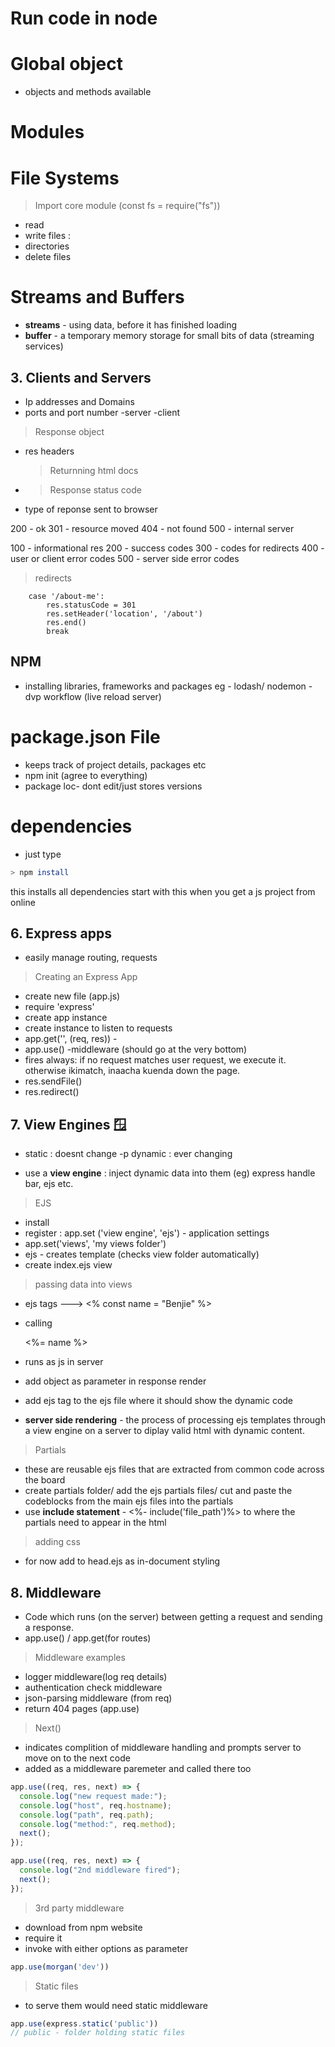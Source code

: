 # Run code in node

# Global object

- objects and methods available

# Modules

# File Systems

> Import core module (const fs = require("fs"))

- read
- write files :
- directories
- delete files

# Streams and Buffers

- **streams** - using data, before it has finished loading
- **buffer** - a temporary memory storage for small bits of data (streaming services)

## **3. Clients and Servers**

- Ip addresses and Domains
- ports and port number
  -server
  -client

> Response object

- res headers
  > Returnning html docs
- > Response status code
- type of reponse sent to browser

200 - ok
301 - resource moved
404 - not found
500 - internal server

100 - informational res
200 - success codes
300 - codes for redirects
400 - user or client error codes
500 - server side error codes

> redirects

        case '/about-me':
            res.statusCode = 301
            res.setHeader('location', '/about')
            res.end()
            break

## NPM

- installing libraries, frameworks and packages
  eg - lodash/ nodemon - dvp workflow (live reload server)

# package.json File

- keeps track of project details, packages etc
- npm init (agree to everything)
- package loc- dont edit/just stores versions

# dependencies

- just type

```bash
> npm install
```

this installs all dependencies
start with this when you get a js project from online

## 6. Express apps

- easily manage routing, requests

> Creating an Express App

- create new file (app.js)
- require 'express'
- create app instance
- create instance to listen to requests
- app.get('<root>', (req, res)) -
- app.use() -middleware (should go at the very bottom)
- fires always: if no request matches user request, we execute it. otherwise ikimatch, inaacha kuenda down the page.
- res.sendFile()
- res.redirect()

## 7. View Engines 🪟

- static : doesnt change
  -p dynamic : ever changing

- use a **view engine** : inject dynamic data into them (eg) express handle bar, ejs etc.

> EJS

- install
- register : app.set ('view engine', 'ejs') - application settings
- app.set('views', 'my views folder')
- ejs - creates template (checks view folder automatically)
- create index.ejs view

> passing data into views

- ejs tags ---> <% const name = "Benjie" %>
- calling <p><%= name %></p>
- runs as js in server

- add object as parameter in response render
- add ejs tag to the ejs file where it should show the dynamic code
- **server side rendering** - the process of processing ejs templates through a view engine on a server to diplay valid html with dynamic content.

> Partials

- these are reusable ejs files that are extracted from common code across the board
- create partials folder/ add the ejs partials files/ cut and paste the codeblocks from the main ejs files into the
  partials
- use **include statement** - <%- include('file_path')%> to where the partials need to appear in the html

> adding css

- for now add to head.ejs as in-document styling

## 8. Middleware

- Code which runs (on the server) between getting a request and sending a response.
- app.use() / app.get(for routes)

> Middleware examples
- logger middleware(log req details)
- authentication check middleware
- json-parsing middleware (from req)
- return 404 pages (app.use)

> Next()
- indicates complition of middleware handling and prompts
server to move on to the next code
- added as a middleware paremeter and called there too

``` js
app.use((req, res, next) => {
  console.log("new request made:");
  console.log("host", req.hostname);
  console.log("path", req.path);
  console.log("method:", req.method);
  next();
});

app.use((req, res, next) => {
  console.log("2nd middleware fired");
  next();
});
```


> 3rd party middleware
- download from npm website 
- require it
- invoke with either options as parameter 

``` js
app.use(morgan('dev'))
```
> Static files 
- to serve them would need static middleware

```js 
app.use(express.static('public'))
// public - folder holding static files
```
